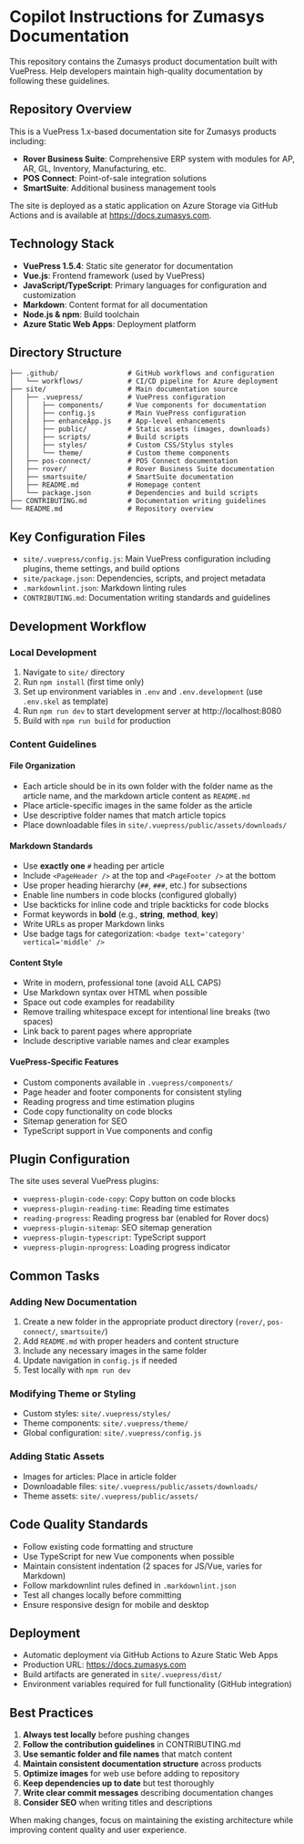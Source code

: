 # Copilot Instructions for Zumasys Documentation

This repository contains the Zumasys product documentation built with VuePress. Help developers maintain high-quality documentation by following these guidelines.

## Repository Overview

This is a VuePress 1.x-based documentation site for Zumasys products including:

- **Rover Business Suite**: Comprehensive ERP system with modules for AP, AR, GL, Inventory, Manufacturing, etc.
- **POS Connect**: Point-of-sale integration solutions
- **SmartSuite**: Additional business management tools

The site is deployed as a static application on Azure Storage via GitHub Actions and is available at https://docs.zumasys.com.

## Technology Stack

- **VuePress 1.5.4**: Static site generator for documentation
- **Vue.js**: Frontend framework (used by VuePress)
- **JavaScript/TypeScript**: Primary languages for configuration and customization
- **Markdown**: Content format for all documentation
- **Node.js & npm**: Build toolchain
- **Azure Static Web Apps**: Deployment platform

## Directory Structure

```
├── .github/                 # GitHub workflows and configuration
│   └── workflows/           # CI/CD pipeline for Azure deployment
├── site/                    # Main documentation source
│   ├── .vuepress/           # VuePress configuration
│   │   ├── components/      # Vue components for documentation
│   │   ├── config.js        # Main VuePress configuration
│   │   ├── enhanceApp.js    # App-level enhancements
│   │   ├── public/          # Static assets (images, downloads)
│   │   ├── scripts/         # Build scripts
│   │   ├── styles/          # Custom CSS/Stylus styles
│   │   └── theme/           # Custom theme components
│   ├── pos-connect/         # POS Connect documentation
│   ├── rover/               # Rover Business Suite documentation
│   ├── smartsuite/          # SmartSuite documentation
│   ├── README.md            # Homepage content
│   └── package.json         # Dependencies and build scripts
├── CONTRIBUTING.md          # Documentation writing guidelines
└── README.md                # Repository overview
```

## Key Configuration Files

- `site/.vuepress/config.js`: Main VuePress configuration including plugins, theme settings, and build options
- `site/package.json`: Dependencies, scripts, and project metadata
- `.markdownlint.json`: Markdown linting rules
- `CONTRIBUTING.md`: Documentation writing standards and guidelines

## Development Workflow

### Local Development

1. Navigate to `site/` directory
2. Run `npm install` (first time only)
3. Set up environment variables in `.env` and `.env.development` (use `.env.skel` as template)
4. Run `npm run dev` to start development server at http://localhost:8080
5. Build with `npm run build` for production

### Content Guidelines

#### File Organization

- Each article should be in its own folder with the folder name as the article name, and the markdown article content as `README.md`
- Place article-specific images in the same folder as the article
- Use descriptive folder names that match article topics
- Place downloadable files in `site/.vuepress/public/assets/downloads/`

#### Markdown Standards

- Use **exactly one** `#` heading per article
- Include `<PageHeader />` at the top and `<PageFooter />` at the bottom
- Use proper heading hierarchy (`##`, `###`, etc.) for subsections
- Enable line numbers in code blocks (configured globally)
- Use backticks for inline code and triple backticks for code blocks
- Format keywords in **bold** (e.g., **string**, **method**, **key**)
- Write URLs as proper Markdown links
- Use badge tags for categorization: `<badge text='category' vertical='middle' />`

#### Content Style

- Write in modern, professional tone (avoid ALL CAPS)
- Use Markdown syntax over HTML when possible
- Space out code examples for readability
- Remove trailing whitespace except for intentional line breaks (two spaces)
- Link back to parent pages where appropriate
- Include descriptive variable names and clear examples

#### VuePress-Specific Features

- Custom components available in `.vuepress/components/`
- Page header and footer components for consistent styling
- Reading progress and time estimation plugins
- Code copy functionality on code blocks
- Sitemap generation for SEO
- TypeScript support in Vue components and config

## Plugin Configuration

The site uses several VuePress plugins:

- `vuepress-plugin-code-copy`: Copy button on code blocks
- `vuepress-plugin-reading-time`: Reading time estimates
- `reading-progress`: Reading progress bar (enabled for Rover docs)
- `vuepress-plugin-sitemap`: SEO sitemap generation
- `vuepress-plugin-typescript`: TypeScript support
- `vuepress-plugin-nprogress`: Loading progress indicator

## Common Tasks

### Adding New Documentation

1. Create a new folder in the appropriate product directory (`rover/`, `pos-connect/`, `smartsuite/`)
2. Add `README.md` with proper headers and content structure
3. Include any necessary images in the same folder
4. Update navigation in `config.js` if needed
5. Test locally with `npm run dev`

### Modifying Theme or Styling

- Custom styles: `site/.vuepress/styles/`
- Theme components: `site/.vuepress/theme/`
- Global configuration: `site/.vuepress/config.js`

### Adding Static Assets

- Images for articles: Place in article folder
- Downloadable files: `site/.vuepress/public/assets/downloads/`
- Theme assets: `site/.vuepress/public/assets/`

## Code Quality Standards

- Follow existing code formatting and structure
- Use TypeScript for new Vue components when possible
- Maintain consistent indentation (2 spaces for JS/Vue, varies for Markdown)
- Follow markdownlint rules defined in `.markdownlint.json`
- Test all changes locally before committing
- Ensure responsive design for mobile and desktop

## Deployment

- Automatic deployment via GitHub Actions to Azure Static Web Apps
- Production URL: https://docs.zumasys.com
- Build artifacts are generated in `site/.vuepress/dist/`
- Environment variables required for full functionality (GitHub integration)

## Best Practices

1. **Always test locally** before pushing changes
2. **Follow the contribution guidelines** in CONTRIBUTING.md
3. **Use semantic folder and file names** that match content
4. **Maintain consistent documentation structure** across products
5. **Optimize images** for web use before adding to repository
6. **Keep dependencies up to date** but test thoroughly
7. **Write clear commit messages** describing documentation changes
8. **Consider SEO** when writing titles and descriptions

When making changes, focus on maintaining the existing architecture while improving content quality and user experience.
